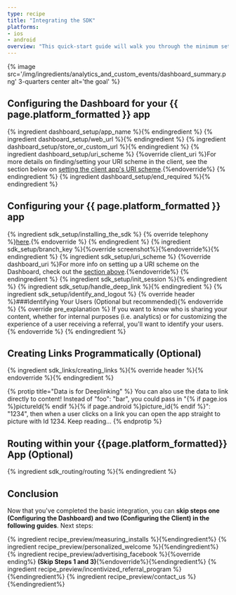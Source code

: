 ```yaml
---
type: recipe
title: "Integrating the SDK"
platforms:
- ios
- android
overview: "This quick-start guide will walk you through the minimum setup for an SDK integration. With only a few lines of code you'll have the ability to track installs by platform, campaign, etc. You can then also create links from the dashboard or add another line of code to programmatically create links via the SDKS."
---
```


{% image src='/img/ingredients/analytics_and_custom_events/dashboard_summary.png' 3-quarters center alt='the goal' %}


## Configuring the Dashboard for your {{ page.platform_formatted }} app
{% ingredient dashboard_setup/app_name %}{% endingredient %}
{% ingredient dashboard_setup/web_url %}{% endingredient %}
{% ingredient dashboard_setup/store_or_custom_url %}{% endingredient %}
{% ingredient dashboard_setup/uri_scheme %}
  {%override client_uri %}For more details on finding/setting your URI scheme in the client, see the section below on [setting the client app's URI scheme](/recipes/quickstart_guide/{{page.platform}}/#uri-scheme-1).{%endoverride%}
{% endingredient %}
{% ingredient dashboard_setup/end_required %}{% endingredient %}
<!--- /Configuring the Dashboard-->


## Configuring your {{ page.platform_formatted }} app
{% ingredient sdk_setup/installing_the_sdk %}
  {% override telephony %}[here](/recipes/configuring_client_apps/{{page.platform}}/#installing-the-sdk).{% endoverride %}
{% endingredient %}
{% ingredient sdk_setup/branch_key %}{%override screenshot%}{%endoverride%}{% endingredient %}
{% ingredient sdk_setup/uri_scheme %}
  {%override dashboard_uri %}For more info on setting up a URI scheme on the Dashboard, check out the [section above](/recipes/quickstart_guide/{{page.platform}}/#uri-scheme).{%endoverride%}
{% endingredient %}
{% ingredient sdk_setup/init_session %}{% endingredient %}
{% ingredient sdk_setup/handle_deep_link %}{% endingredient %}
{% ingredient sdk_setup/identify_and_logout %}
  {% override header %}###Identifying Your Users (Optional but recommended){% endoverride %}
  {% override pre_explanation %}
  If you want to know who is sharing your content, whether for internal purposes (i.e. analytics) or for customizing the experience of a user receiving a referral, you'll want to identify your users.
  {% endoverride %}
{% endingredient %}
<!--- /Configuring the Client-->


## Creating Links Programmatically (Optional)

{% ingredient sdk_links/creating_links %}{% override header %}{% endoverride %}{% endingredient %}

{% protip title="Data is for Deeplinking" %}
You can also use the data to link directly to content! Instead of "foo": "bar", you could pass in "{% if page.ios %}pictureId{% endif %}{% if page.android %}picture_id{% endif %}": "1234", then when a user clicks on a link you can open the app straight to picture with Id 1234. Keep reading...
{% endprotip %}

## Routing within your {{page.platform_formatted}} App (Optional)

{% ingredient sdk_routing/routing %}{% endingredient %}


## Conclusion

Now that you've completed the basic integration, you can **skip steps one (Configuring the Dashboard) and two (Configuring the Client) in the following guides**. Next steps:

{% ingredient recipe_preview/measuring_installs %}{%endingredient%}
{% ingredient recipe_preview/personalized_welcome %}{%endingredient%}
{% ingredient recipe_preview/advertising_facebook %}{%override ending%} **(Skip Steps 1 and 3)**{%endoverride%}{%endingredient%}
{% ingredient recipe_preview/incentivized_referral_program %}{%endingredient%}
{% ingredient recipe_preview/contact_us %}{%endingredient%}

